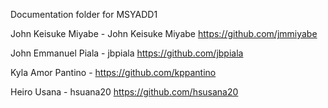 Documentation folder for MSYADD1

John Keisuke Miyabe - John Keisuke Miyabe https://github.com/jmmiyabe

John Emmanuel Piala - jbpiala https://github.com/jbpiala

Kyla Amor Pantino - https://github.com/kppantino

Heiro Usana - hsuana20 https://github.com/hsusana20
